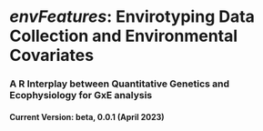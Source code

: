 #  *envFeatures*: Envirotyping Data Collection and Environmental Covariates

### A R Interplay between Quantitative Genetics and Ecophysiology for GxE analysis


#### **Current Version**: beta, 0.0.1 (April 2023)
